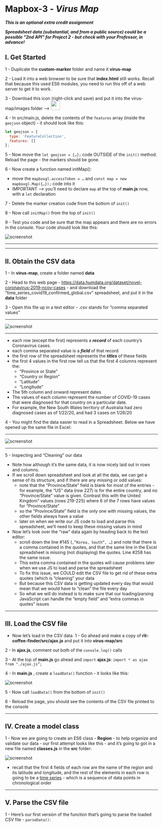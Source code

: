 # Mapbox-3 - *Virus Map*

***This is an optional extra credit assignment***

***Spreadsheet data (substantial, and from a public source) could be a possible "2nd API" for Project 2 - but check with your Professor, in advance!***

## I. Get Started

1 -  Duplicate the **custom-marker** folder and name it **virus-map** 

2 - Load it into a web browser to be sure that **index.html** still works. Recall that because this used ES6 modules, you need to run this off of a web server to get it to work. 

3 -  Download this icon (right-click and save) and put it into the virus-map/images folder -->  <img src=“_images/_map-images/cough-3247.png” width=30 height=30 />

4 - In src/main.js, delete the contents of the `features` array (inside the `geojson` object) - it should look like this:

```js
let geojson = {
  type: 'FeatureCollection',
  features: []
};
```

5 - Now move the `let geojson = {…};` code OUTSIDE of the `init()` method. Reload the page - the markers should be gone.

6 - Now create a function named initMap():
  - move the `mapboxgl.accessToken = …` and `const map = new mapboxgl.Map({…});` code into it
- IMPORTANT --> you’ll need to declare `map` at the top of **main.js** now, with a `let` declaration

7 - Delete the marker creation code from the bottom of `init()`

8 - Now call `initMap()` from the top of `init()`

9 - Test you code and be sure that the map appears and there are no errors in the console. Your code should look like this:

![screenshot](./_images/_map-images/virus-map-0.jpg)

<hr><hr>

## II. Obtain the CSV data

1 - In **virus-map**, create a folder named **data**

2 - Head to this web page - https://data.humdata.org/dataset/novel-coronavirus-2019-ncov-cases - and download the “time_series_covid19_confirmed_global.csv” spreadsheet, and put it in the **data** folder

3 - Open this file up in a text editor - .csv stands for “comma separated values”

<hr>

![screenshot](./_images/_map-images/virus-map-1.jpg)

<hr>

- each row (except the first) represents a ***record*** of each country’s Coronavirus cases. 
- each comma separated value is a ***field*** of that record
- the first row of the spreadsheet represents the ***titles*** of these fields
- the first 4 values in the first row tell us that the first 4 columns represent the:
    - “Province or State”
    - “Country or Region”
    - “Latitude”
    - “Longitude”
- The 5th column and onward represent dates
- The values of each column represent the number of COVID-19 cases that were diagnosed for that country on a particular date. 
- For example, the New South Wales territory of Australia had zero diagnosed cases as of 1/22/20, and had 3 cases on 1/26/20

4 - You might find the data easier to read in a Spreadsheet. Below we have opened up the same file in Excel:

<hr>

![screenshot](./_images/_map-images/virus-map-2.jpg)

<hr>

5 - Inspecting and “Cleaning” our data

- Note how although it’s the same data, it is now nicely laid out in rows and columns.
- If we scroll down spreadsheet and look at all the data, we can get a sense of its structure, and if there are any missing or odd values:
    - note that the “Province/State” field is blank for most of the entries - for example, the “US“ data (row 227) is for the entire country, and no “Province/State” value is given. Contrast this with the United Kingdom” values (rows 219-225) where 6 of the 7 rows have values for “Province/State” 
    - so the “Province/State” field is the only one with missing values, the other fields always have a value
    - later on when we write our JS code to load and parse this spreadsheet, we’ll need to keep these missing values in mind
- Now let’s look over the “raw” data again by heading back to the text editor:
    - scroll down the line #145 (`,”Korea, South”, …`) and note that there is a comma contained in the quotes, and that the same line in the Excel spreadsheet is missing (not displaying) the quotes. Line #258 has the same issue.
    - This extra comma contained in the quotes will cause problems later when we use JS to load and parse the spreadsheet
    - To fix this issue, we COULD edit the CSV file to get rid of these extra quotes (which is “cleaning” your data
    - But because this CSV data is getting updated every day that would mean that we would have to “clean” the file every day
    - So what we will do instead is to make sure that our loading/parsing JavaScript can handle the “empty field” and “extra commas in quotes” issues

<hr>

## III. Load the CSV file
- Now let’s load in the CSV data 
1 - Go ahead and make a copy of **rit-coffee-finder/src/ajax.js**  and put it into **virus-map/src**

2 - In **ajax.js**, comment out both of the `console.log()` calls

3 - At the top of **main.js** go ahead and `import` **ajax.js**: `import * as ajax from "./ajax.js”;`

4 - In **main.js** , create a `loadData()` function - it looks like this:


![screenshot](./_images/_map-images/virus-map-3.jpg)


5 - Now call `loadData()` from the bottom of `init()`

6 - Reload the page, you should see the contents of the CSV file printed to the console

<hr>

## IV. Create a model class

1 - Now we are going to create an ES6 class - **Region** - to help organize and validate our data - our first attempt looks like this - and it’s going to got in a new file named **classes.js** in the **src** folder:

![screenshot](./_images/_map-images/virus-map-4.jpg)

  - recall that the first 4 fields of each row are the name of the region and its latitude and longitude, and the rest of the elements in each row is going to be a [time series](https://en.wikipedia.org/wiki/Time_series) - which is a sequence of data points in chronological order

<hr>

## V. Parse the CSV file

1 - Here’s our first version of the function that’s going to parse the loaded CSV file - `parseData()`:

